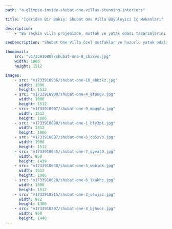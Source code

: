 ```yaml
---
path: "a-glimpse-inside-shubat-one-villas-stunning-interiors"

title: "İçeriden Bir Bakış: Shubat One Villa Büyüleyici İç Mekanları"

description:
    - "Bu seçkin villa projemizde, mutfak ve yatak odası tasarımlarını ev sahiplerinin yaşam tarzına uygun olarak özenle planladık. Modern ve işlevsel mutfak tasarımımız, geniş hareket alanı ve üstün donanımıyla kusursuz bir yemek hazırlama deneyimi sunuyor. Yatak odalarını ise huzur ve dinginlik ön planda tutularak, konforlu bir dinlenme alanı olarak tasarladık. Her mekanda premium malzemeler ve akıllı tasarım çözümleri kullanarak benzersiz bir atmosfer yarattık. Tüm bu unsurlar, estetik ve işlevselliği mükemmel bir dengede buluşturarak yaşamı kolaylaştıran zarif bir yaşam alanı oluşturuyor."

seoDescription: "Shubat One Villa özel mutfaklar ve huzurlu yatak odalarıyla lüks iç mekan tasarımını keşfedin. Premium malzemeler, akıllı yerleşim planları ve zarif yaşam alanlarını deneyimleyin. Uzman tasarımcılarımızla evinizi dönüştürün. Güzellik ve işlevselliğin mükemmel uyumunu yaratın."

thumbnail:
    src: "v1733910887/shubat-one-8_cb5xvo.jpg"
    width: 1006
    height: 1512

images:
    - src: "v1733910936/shubat-one-10_abbtkz.jpg"
      width: 1006
      height: 1512
    - src: "v1733910908/shubat-one-4_efpugv.jpg"
      width: 1006
      height: 1512
    - src: "v1733910907/shubat-one-9_mbqq0u.jpg"
      width: 1512
      height: 1006
    - src: "v1733910898/shubat-one-1_bly3pt.jpg"
      width: 1512
      height: 1006
    - src: "v1733910887/shubat-one-8_cb5xvo.jpg"
      width: 1006
      height: 1512
    - src: "v1733910645/shubat-one-7_qyvat9.jpg"
      width: 958
      height: 1439
    - src: "v1733910630/shubat-one-5_wbbidk.jpg"
      width: 1512
      height: 1006
    - src: "v1733910628/shubat-one-6_lxakhc.jpg"
      width: 1006
      height: 1512
    - src: "v1733910215/shubat-one-2_u4wjzz.jpg"
      width: 922
      height: 1386
    - src: "v1733910207/shubat-one-3_bjhuor.jpg"
      width: 960
      height: 1440
---
```

